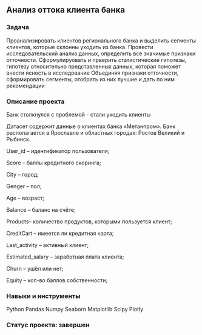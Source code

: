 ## Анализ оттока клиента банка


### Задача  

Проанализировать клиентов регионального банка и выделить сегменты клиентов, которые склонны уходить из банка. Провести исследовательский анализ данных, определить все значимые признаки отточности. Сформулируовать и прверить статистические гипотезы, гипотезу относительно представленных данных, которая поможет внести ясность в исследование Объединяя признаки отточности, сформировать сегменты, отобрать из них лучшие и дать по ним рекомендации 


### Описание проекта

Банк столкнулся с проблемой - стали уходить клиенты

Датасет содержит данные о клиентах банка «Метанпром». Банк располагается в Ярославле и областных городах: Ростов Великий и Рыбинск.

User_id – идентификатор пользователя;

Score – баллы кредитного скоринга;

City – город;

Genger – пол;

Age – возраст;

Balance – баланс на счёте;

Products– количество продуктов, которыми пользуется клиент;

CreditCart – имеется ли кредитная карта;

Last_activity – активный клиент;

Еstimated_salary – заработная плата клиента;

Churn – ушёл или нет;

Equity – кол-во баллов собственности;

### Навыки и инструменты  


Python Pandas Numpy Seaborn Matplotlib Scipy Plotly

### Статус проекта: завершен
